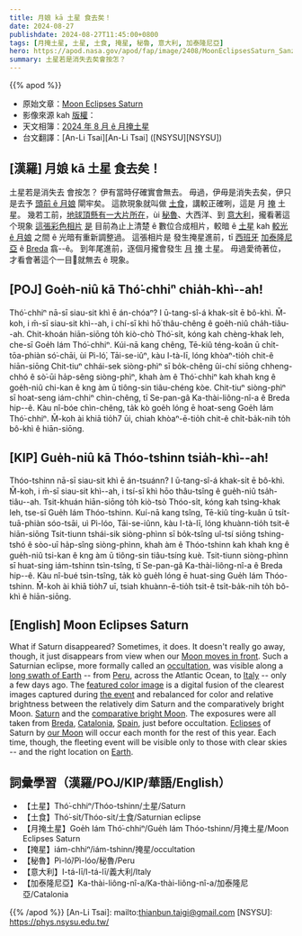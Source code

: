 ```yaml
---
title: 月娘 kā 土星 食去矣！
date: 2024-08-27
publishdate: 2024-08-27T11:45:00+0800
tags: [月掩土星, 土星, 土食, 掩星, 秘魯, 意大利, 加泰隆尼亞]
hero: https://apod.nasa.gov/apod/fap/image/2408/MoonEclipsesSaturn_Sanz_960.jpg
summary: 土星若是消失去矣會按怎？
---
```


{{% apod %}}

- 原始文章：[Moon Eclipses Saturn](https://apod.nasa.gov/apod/ap240827.html)
- 影像來源 kah [版權][copyright]：
- 天文相簿：[2024 年 8 月 ê 月掩土星](https://www.facebook.com/media/set/?set=a.494549516606964&type=3)
- 台文翻譯：[An-Li Tsai][An-Li Tsai] ([NSYSU][NSYSU])

## [漢羅] 月娘 kā 土星 食去矣！
土星若是消失去 會按怎？
伊有當時仔確實會無去。
毋過，伊毋是消失去矣，伊只是去予 [頭前 ê 月娘][Moon moves in front] 閘牢矣。
這款現象就叫做 [土食][occultation]，講較正確咧，這是 月 [掩][occultation] 土星。
幾若工前，[地球頂懸有一大片所在][long swath of Earth]，ùi [秘魯][Peru]、大西洋、到 [意大利][Italy]，攏看著這个現象
[這張彩色相片][featured color image] [是][the event] 目前為止上清楚 ê 數位合成相片，較暗 ê [土星][Saturn] kah [較光 ê 月娘][comparative bright Moon] 之間 ê 光暗有重新調整過。
這張相片是 發生掩星進前，tī [西班牙][Spain] [加泰隆尼亞][Catalonia] ê [Breda][Breda] 翕--ê。
到年尾進前，逐個月攏會發生 [月][our Moon] [掩][Eclipses] 土星。
毋過愛徛著位，才看會著這个一目𥍉就無去 ê 現象。

## [POJ] Goe̍h-niû kā Thó͘-chhiⁿ chia̍h-khì--ah!
Thó͘-chhiⁿ nā-sī siau-sit khì ē án-chóaⁿ?
I ū-tang-sî-á khak-si̍t ē bô-khì.
M̄-koh, i m̄-sī siau-sit khì--ah, i chí-sī khì hō͘ thâu-chêng ê goe̍h-niû cha̍h-tiâu--ah.
Chit-khoán hiān-siōng to̍h kiò-chò Thó͘-si̍t, kóng kah chèng-khak leh, che-sī Goe̍h Iám Thó͘-chhiⁿ.
Kúi-nā kang chêng, Tē-kiû téng-koân ū chi̍t-tōa-phiàn só͘-chāi, ùi Pì-ló͘, Tāi-se-iûⁿ, kàu I-tà-lī, lóng khòaⁿ-tio̍h chit-ê hiān-siōng
Chit-tiuⁿ chhái-sek siòng-phìⁿ sī bo̍k-chêng ûi-chí siōng chheng-chhó ê sò͘-ūi ha̍p-sêng siòng-phìⁿ, khah àm ê Thó͘-chhiⁿ kah khah kng ê goe̍h-niû chi-kan ê kng àm ū tiông-sin tiâu-chéng kòe.
Chit-tiuⁿ siòng-phìⁿ sī hoat-seng iám-chhiⁿ chìn-chêng, tī Se-pan-gâ Ka-thài-liông-nî-a ê Breda hip--ê.
Kàu nî-bóe chìn-chêng, ta̍k kò goe̍h lóng ē hoat-seng Goe̍h Iám Thó͘-chhiⁿ.
M̄-koh ài khiā tio̍h7 ūi, chiah khòaⁿ-ē-tio̍h chit-ê chi̍t-ba̍k-nih to̍h bô-khì ê hiān-siōng.

## [KIP] Gue̍h-niû kā Thóo-tshinn tsia̍h-khì--ah!
Thóo-tshinn nā-sī siau-sit khì ē án-tsuánn?
I ū-tang-sî-á khak-si̍t ē bô-khì.
M̄-koh, i m̄-sī siau-sit khì--ah, i tsí-sī khì hōo thâu-tsîng ê gue̍h-niû tsa̍h-tiâu--ah.
Tsit-khuán hiān-siōng to̍h kiò-tsò Thóo-si̍t, kóng kah tsìng-khak leh, tse-sī Gue̍h Iám Thóo-tshinn.
Kuí-nā kang tsîng, Tē-kiû tíng-kuân ū tsi̍t-tuā-phiàn sóo-tsāi, uì Pì-lóo, Tāi-se-iûnn, kàu I-tà-lī, lóng khuànn-tio̍h tsit-ê hiān-siōng
Tsit-tiunn tshái-sik siòng-phìnn sī bo̍k-tsîng uî-tsí siōng tshing-tshó ê sòo-uī ha̍p-sîng siòng-phìnn, khah àm ê Thóo-tshinn kah khah kng ê gue̍h-niû tsi-kan ê kng àm ū tiông-sin tiâu-tsíng kuè.
Tsit-tiunn siòng-phìnn sī huat-sing iám-tshinn tsìn-tsîng, tī Se-pan-gâ Ka-thài-liông-nî-a ê Breda hip--ê.
Kàu nî-bué tsìn-tsîng, ta̍k kò gue̍h lóng ē huat-sing Gue̍h Iám Thóo-tshinn.
M̄-koh ài khiā tio̍h7 uī, tsiah khuànn-ē-tio̍h tsit-ê tsi̍t-ba̍k-nih to̍h bô-khì ê hiān-siōng.

## [English] Moon Eclipses Saturn
What if Saturn disappeared?
Sometimes, it does.
It doesn't really go away, though, it just disappears from view when our [Moon moves in front][Moon moves in front].
Such a Saturnian eclipse, more formally called an [occultation][occultation], was visible along a [long swath of Earth][long swath of Earth] -- from [Peru][Peru], across the Atlantic Ocean, to [Italy][Italy] -- only a few days ago.
The [featured color image][featured color image] is a digital fusion of the clearest images captured during [the event][the event] and rebalanced for color and relative brightness between the relatively dim Saturn and the comparatively bright Moon.
[Saturn][Saturn] and the [comparative bright Moon][comparative bright Moon].
The exposures were all taken from [Breda][Breda], [Catalonia][Catalonia], [Spain][Spain], just before occultation.
[Eclipses][Eclipses] of Saturn by [our Moon][our Moon] will occur each month for the rest of this year.
Each time, though, the fleeting event will be visible only to those with clear skies -- and the right location on [Earth][Earth].

## 詞彙學習（漢羅/POJ/KIP/華語/English）
- 【土星】Thó͘-chhiⁿ/Thóo-tshinn/土星/Saturn
- 【土食】Thó͘-si̍t/Thóo-si̍t/土食/Saturnian eclipse
- 【月掩土星】Goe̍h Iám Thó͘-chhiⁿ/Gue̍h Iám Thóo-tshinn/月掩土星/Moon Eclipses Saturn
- 【掩星】iám-chhiⁿ/iám-tshinn/掩星/occultation
- 【秘魯】Pì-ló͘/Pì-lóo/秘魯/Peru
- 【意大利】I-tá-lī/I-tá-lī/義大利/Italy
- 【加泰隆尼亞】Ka-thài-liông-nî-a/Ka-thài-liông-nî-a/加泰隆尼亞/Catalonia

{{% /apod %}}
[An-Li Tsai]: mailto:thianbun.taigi@gmail.com
[NSYSU]: https://phys.nsysu.edu.tw/

[copyright]: https://apod.nasa.gov/apod/fap/lib/about_apod.html#srapply
[License3]: https://creativecommons.org/licenses/by/3.0/
[License2]:https://creativecommons.org/licenses/by-nc-nd/2.0/

[Moon moves in front]:https://www.youtube.com/watch?v=8AtMXEviIa0
[occultation]:https://en.wikipedia.org/wiki/Occultation
[long swath of Earth]:https://in-the-sky.org/news.php?id=20240821_16_100
[Peru]:https://en.wikipedia.org/wiki/Peru
[Italy]:https://en.wikipedia.org/wiki/Italy
[featured color image]:https://www.flickr.com/photos/astrobreda/53938042146/in/pool-apods/
[the event]:https://www.instagram.com/p/C-8M5VuS_2o/
[Saturn]:https://science.nasa.gov/saturn/
[comparative bright Moon]:https://www.reddit.com/media?url=https%3A%2F%2Fi.redd.it%2Fxr8mg5nunzj91.jpg
[Breda]:https://youtu.be/DCv5p4nB3bw
[Catalonia]:https://en.wikipedia.org/wiki/Catalonia
[Spain]:https://en.wikipedia.org/wiki/Spain
[Eclipses]:https://apod.nasa.gov/apod/ap020222.html
[our Moon]:https://science.nasa.gov/moon/
[Earth]:https://apod.nasa.gov/apod/ap220206.html
